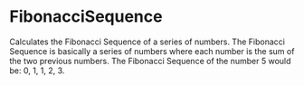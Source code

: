 # FibonacciSequence
Calculates the Fibonacci Sequence of a series of numbers. The Fibonacci Sequence is basically a series of numbers where each number is the sum of the two previous numbers. The Fibonacci Sequence of the number 5 would be: 0, 1, 1, 2, 3. 




